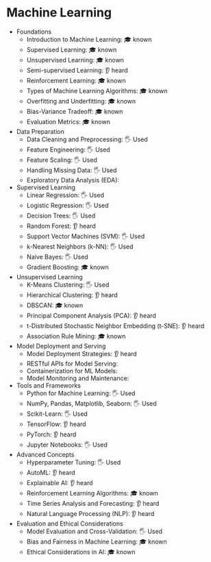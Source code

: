 # Machine Learning 

- Foundations
    - Introduction to Machine Learning: 🎓 known
    - Supervised Learning: 🎓 known
    - Unsupervised Learning: 🎓 known
    - Semi-supervised Learning: 👂 heard
    - Reinforcement Learning: 🎓 known
    - Types of Machine Learning Algorithms: 🎓 known
    - Overfitting and Underfitting: 🎓 known
    - Bias-Variance Tradeoff: 🎓 known
    - Evaluation Metrics: 🎓 known
- Data Preparation
    - Data Cleaning and Preprocessing: 🖐️ Used
    - Feature Engineering: 🖐️ Used
    - Feature Scaling: 🖐️ Used
    - Handling Missing Data: 🖐️ Used
    - Exploratory Data Analysis (EDA): 
- Supervised Learning
    - Linear Regression: 🖐️ Used
    - Logistic Regression: 🖐️ Used
    - Decision Trees: 🖐️ Used
    - Random Forest: 👂 heard
    - Support Vector Machines (SVM): 🖐️ Used
    - k-Nearest Neighbors (k-NN): 🖐️ Used
    - Naive Bayes: 🖐️ Used
    - Gradient Boosting: 🎓 known
- Unsupervised Learning
    - K-Means Clustering: 🖐️ Used
    - Hierarchical Clustering: 👂 heard
    - DBSCAN: 🎓 known
    - Principal Component Analysis (PCA): 👂 heard
    - t-Distributed Stochastic Neighbor Embedding (t-SNE): 👂 heard
    - Association Rule Mining: 🎓 known
- Model Deployment and Serving
    - Model Deployment Strategies: 👂 heard
    - RESTful APIs for Model Serving: 
    - Containerization for ML Models: 
    - Model Monitoring and Maintenance: 
- Tools and Frameworks
    - Python for Machine Learning: 🖐️ Used
    - NumPy, Pandas, Matplotlib, Seaborn: 🖐️ Used
    - Scikit-Learn: 🖐️ Used
    - TensorFlow: 👂 heard
    - PyTorch: 👂 heard
    - Jupyter Notebooks: 🖐️ Used
- Advanced Concepts
    - Hyperparameter Tuning: 🖐️ Used
    - AutoML: 👂 heard
    - Explainable AI: 👂 heard
    - Reinforcement Learning Algorithms: 🎓 known
    - Time Series Analysis and Forecasting: 👂 heard
    - Natural Language Processing (NLP): 👂 heard
- Evaluation and Ethical Considerations
    - Model Evaluation and Cross-Validation: 🖐️ Used
    - Bias and Fairness in Machine Learning: 🎓 known
    - Ethical Considerations in AI: 🎓 known